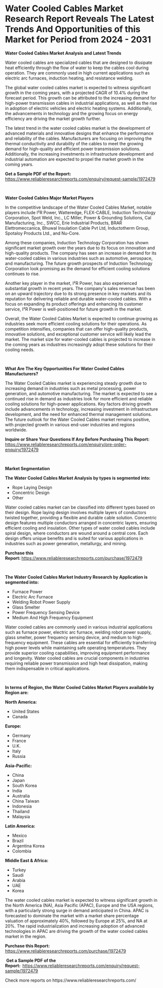 <p><h1>Water Cooled Cables Market Research Report Reveals The Latest Trends And Opportunities of this Market for Period from 2024 - 2031</h1></p><p><strong>Water Cooled Cables Market Analysis and Latest Trends</strong></p>
<p><p>Water cooled cables are specialized cables that are designed to dissipate heat efficiently through the flow of water to keep the cables cool during operation. They are commonly used in high current applications such as electric arc furnaces, induction heating, and resistance welding.</p><p>The global water cooled cables market is expected to witness significant growth in the coming years, with a projected CAGR of 10.4% during the forecast period. This growth can be attributed to the increasing demand for high-power transmission cables in industrial applications, as well as the rise in adoption of electric vehicles and electric heating systems. Additionally, the advancements in technology and the growing focus on energy efficiency are driving the market growth further.</p><p>The latest trend in the water cooled cables market is the development of advanced materials and innovative designs that enhance the performance and reliability of the cables. Manufacturers are focusing on improving the thermal conductivity and durability of the cables to meet the growing demand for high-quality and efficient power transmission solutions. Additionally, the increasing investments in infrastructure development and industrial automation are expected to propel the market growth in the coming years.</p></p>
<p><strong>Get a Sample PDF of the Report:&nbsp;</strong> <a href="https://www.reliableresearchreports.com/enquiry/request-sample/1972479">https://www.reliableresearchreports.com/enquiry/request-sample/1972479</a></p>
<p>&nbsp;</p>
<p><strong>Water Cooled Cables Major Market Players</strong></p>
<p><p>In the competitive landscape of the Water Cooled Cables Market, notable players include I²R Power, Watteredge, FLEX-CABLE, Induction Technology Corporation, Spot Weld, Inc., LC Miller, Power & Grounding Solutions, Cal Manufacturing, Inc., SWCC, Erie Industrial Products, BRAR Elettromeccanica, Bhuwal Insulation Cable Pvt Ltd, Inductotherm Group, Spotaloy Products Ltd., and Nu-Core.</p><p>Among these companies, Induction Technology Corporation has shown significant market growth over the years due to its focus on innovation and high-quality products. The company has seen an increase in demand for its water-cooled cables in various industries such as automotive, aerospace, and manufacturing. The future growth prospects of Induction Technology Corporation look promising as the demand for efficient cooling solutions continues to rise.</p><p>Another key player in the market, I²R Power, has also experienced substantial growth in recent years. The company's sales revenue has been on an upward trajectory due to its strong presence in key markets and its reputation for delivering reliable and durable water-cooled cables. With a focus on expanding its product offerings and enhancing its customer service, I²R Power is well-positioned for future growth in the market.</p><p>Overall, the Water Cooled Cables Market is expected to continue growing as industries seek more efficient cooling solutions for their operations. As competition intensifies, companies that can offer high-quality products, innovative solutions, and exceptional customer service will likely lead the market. The market size for water-cooled cables is projected to increase in the coming years as industries increasingly adopt these solutions for their cooling needs.</p></p>
<p>&nbsp;</p>
<p><strong>What Are The Key Opportunities For Water Cooled Cables Manufacturers?</strong></p>
<p><p>The Water Cooled Cables market is experiencing steady growth due to increasing demand in industries such as metal processing, power generation, and automotive manufacturing. The market is expected to see a continued rise in demand as industries look for more efficient and reliable cooling solutions for high-power applications. Key factors driving growth include advancements in technology, increasing investment in infrastructure development, and the need for enhanced thermal management solutions. The future outlook for the Water Cooled Cables market remains positive, with projected growth in various end-user industries and regions worldwide.</p></p>
<p><strong>Inquire or Share Your Questions If Any Before Purchasing This Report:</strong> <a href="https://www.reliableresearchreports.com/enquiry/pre-order-enquiry/1972479">https://www.reliableresearchreports.com/enquiry/pre-order-enquiry/1972479</a></p>
<p>&nbsp;</p>
<p><strong>Market Segmentation</strong></p>
<p><strong>The Water Cooled Cables Market Analysis by types is segmented into:</strong></p>
<p><ul><li>Rope Laying Design</li><li>Concentric Design</li><li>Other</li></ul></p>
<p><p>Water cooled cables market can be classified into different types based on their design. Rope laying design involves multiple layers of conductors twisted together, providing a flexible and durable cable solution. Concentric design features multiple conductors arranged in concentric layers, ensuring efficient cooling and insulation. Other types of water cooled cables include spiral design, where conductors are wound around a central core. Each design offers unique benefits and is suited for various applications in industries such as power generation, metallurgy, and mining.</p></p>
<p><strong>Purchase this Report:&nbsp;</strong><a href="https://www.reliableresearchreports.com/purchase/1972479">https://www.reliableresearchreports.com/purchase/1972479</a></p>
<p>&nbsp;</p>
<p><strong>The Water Cooled Cables Market Industry Research by Application is segmented into:</strong></p>
<p><ul><li>Furnace Power</li><li>Electric Arc Furnace</li><li>Welding Robot Power Supply</li><li>Glass Smelter</li><li>Power Frequency Sensing Device</li><li>Medium And High Frequency Equipment</li></ul></p>
<p><p>Water cooled cables are commonly used in various industrial applications such as furnace power, electric arc furnace, welding robot power supply, glass smelter, power frequency sensing device, and medium to high-frequency equipment. These cables are essential for efficiently transferring high power levels while maintaining safe operating temperatures. They provide superior cooling capabilities, improving equipment performance and longevity. Water cooled cables are crucial components in industries requiring reliable power transmission and high heat dissipation, making them indispensable in critical applications.</p></p>
<p>&nbsp;</p>
<p><strong>In terms of Region, the Water Cooled Cables Market Players available by Region are:</strong></p>
<p>
    <p> <strong> North America: </strong>
        <ul>
            <li>United States</li>
            <li>Canada</li>
        </ul>
        </p> 
    <p> <strong> Europe: </strong>
        <ul>
            <li>Germany</li>
            <li>France</li>
            <li>U.K.</li>
            <li>Italy</li>
            <li>Russia</li>
        </ul>
        </p> 
    <p> <strong> Asia-Pacific: </strong>
        <ul>
            <li>China</li>
            <li>Japan</li>
            <li>South Korea</li>
            <li>India</li>
            <li>Australia</li>
            <li>China Taiwan</li>
            <li>Indonesia</li>
            <li>Thailand</li>
            <li>Malaysia</li>
        </ul>
        </p> 
    <p> <strong> Latin America: </strong>
        <ul>
            <li>Mexico</li>
            <li>Brazil</li>
            <li>Argentina Korea</li>
            <li>Colombia</li>
        </ul>
        </p> 
    <p> <strong> Middle East & Africa: </strong>
        <ul>
            <li>Turkey</li>
            <li>Saudi</li>
            <li>Arabia</li>
            <li>UAE</li>
            <li>Korea</li>
        </ul>
    </p>
    </p>
<p><p>The water cooled cables market is expected to witness significant growth in the North America (NA), Asia Pacific (APAC), Europe and the USA regions, with a particularly strong surge in demand anticipated in China. APAC is forecasted to dominate the market with a market share percentage valuation of approximately 40%, followed by Europe at 25%, and NA at 20%. The rapid industrialization and increasing adoption of advanced technologies in APAC are driving the growth of the water cooled cables market in the region.</p></p>
<p><strong>Purchase this Report: </strong><a href="https://www.reliableresearchreports.com/purchase/1972479">https://www.reliableresearchreports.com/purchase/1972479</a></p>
<p>&nbsp;<strong>Get a Sample PDF of the Report:&nbsp;&nbsp;</strong><a href="https://www.reliableresearchreports.com/enquiry/request-sample/1972479">https://www.reliableresearchreports.com/enquiry/request-sample/1972479</a></p>
<p><strong></strong></p>
<p>Check more reports on https://www.reliableresearchreports.com/</p>